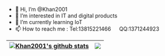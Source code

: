 - 👋 Hi, I’m @Khan2001
- 👀 I’m interested in IT and digital products
- 🌱 I’m currently learning IoT
- 📫 How to reach me : Tel:13815221466 &emsp; QQ:1371244923

| <a href="https://github.com/anuraghazra/github-readme-stats"><img align="center" src="https://github-readme-stats.vercel.app/api?username=Khan2001&show_icons=true&include_all_commits=true&hide_border=true" alt="Khan2001's github stats" /></a> | <a href="https://github.com/anuraghazra/github-readme-stats"><img align="center" src="https://github-readme-stats.vercel.app/api/top-langs/?username=Khan2001&layout=compact&hide_border=true" /></a> |
| ------------- | ------------- |
